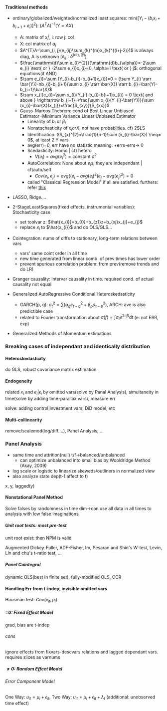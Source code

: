 #### Traditional methods

* ordinary/globalized/weighted/normalized least squares: min($[Y_{i}-(b_{i}x_{i}+b_{i+1}+e_{i})]^{2}$): $(A^{T} A)^{-1}(Y=AX)$

  * A: matrix of $x_{i}^{j}$, i: row j: col
  * X: col matrix of $a_{j}$
  * $A^{T}A=\sum_{i, j}(e_{ij}\sum_{k}^{m}x_{k}^{(i+j-2)})$ is always diag, A is unknown ($e_{ij}: \delta^{(rc), (ij)}$)
  * $\frac{\mathrm{d}\sum e_{i}^{2}}{\mathrm{d}b_{\alpha}}=-2\sum e_{i} \text{ or } -2\sum e_{i}x_{i}=0, \alpha=i \text{ or } j$: orthogonal equations(if AND)
  * $\sum e_{i}=\sum (Y_{i}-b_{i}-b_{i+1}x_{i})=0 = (\sum Y_{i} \rarr \bar{Y})-nb_{i}-b_{i+1}(\sum x_{i} \rarr \bar{X}) \rarr b_{i}=\bar{Y}-b_{i+1}\bar{X}$
  * $\sum x_{i}e_{i}=\sum x_{i}(Y_{i}-b_{i}-b{i+1}x_{i}) = 0 \text{ and above } \rightarrow b_{i+1}=\frac{\sum x_{i}(Y_{i}-\bar{Y})}{\sum (x_{i}-\bar{X})x_{i}}=\frac{S_{xy}}{S_{xx}}$
  * Gauss-Marcos Theorem: cond of Best Linear Unbiased Estimator=Minimum Variance Linear Unbiased Estimator
    * Linearity of $b_{i} \text{ or } \beta_{i}$
    * Nonstochasticity of $x_{i} or X$, not have probablities. cf) 2SLS
    * Identification: $S_{x}^{2}=\frac{1}{n-1}\sum (x_{i}-\bar{X}) \neq= 0$, at least 2 Y vars
    * avg(err)=0, err have no statistic meaning: +errs-errs$\rightarrow$ 0
    * Scedasticity: Homo | cf) hetero
      * $V(e_{i})=avg(e_{i}^{2})=\text{constant }\sigma^{2}$
    * AutoCorrelation: None about $e_{i}$s, they are independant | cf)auto/self
      * $Cov(e_{i}, e_{j})=avg((e_{i}-avg(e_{i})^{2}(e_{j}-avg(e_{j})^{2})=0$
    * called "Classical Regression Model" if all are satisfied. furthers: refer [this](https://namu.wiki/w/%EC%B5%9C%EC%86%8C%EC%A0%9C%EA%B3%B1%EB%B2%95)
* LASSO, Ridge....
* 2-StageLeastSquares(fixed effects, instrumental variables): Stochasticity case

  * set toolvar z: $\hat{x_{i}}=b_{0}+b_{z1}z+b_{xj}x_{j}+e_{j}$
  * replace $x_{i}$ to $\hat{x_{i}}$ and do OLS/GLS...
* Cointegration: nums of diffs to stationary, long-term relations between vars

  * vars' same coint order in all time
  * new time generated from linear comb. of prev times has lower order
  * prevent spurious correlation problem: from prev(remove trends and do LR)
* Granger causality: intervar causality in time. required cond. of actual causality not equal
* Generalized AutoRegressive Conditional Heteroskedasticity

  * GARCH(p, q): $\sigma_{t}^{2}=\sum (\alpha_{q}e_{t-q}^{2}+\beta_{p}\sigma_{t-p}^{2})$, ARCH: ave is also predictible case
  * related to Fourier transformation about $\sigma (f)=\int \sigma_{t}e^{2\pi ft}\mathrm{d}t$ (e: not ERR, exp)
* Generalized Methods of Momentum estimations

### Breaking cases of independant and identically distribution

#### Heteroskedasticity

do GLS, robust covariance matrix estimation

#### Endogeneity

related $x_{i}$ and $e_{i}|\epsilon_{i}$ by omitted vars(solve by Panal Analysis), simultaneity in time(solve by adding time-parallax vars), measure err

solve: adding control|investment vars, DiD model, etc

#### Multi-collinearity

remove/scalemod(log/diff....), Panel Analysis, ...

### Panel Analysis

* same time and attrition(null) t/f->balanced/unbalanced
  * can optimize unbalanced into small bias by Wooldridge Method (Akay, 2009)
* log scale or logistic to linearize skeweds/outliners in normalized view
* also analyze state dep(t-1 affect to t)

x, y, lagged(y)

#### Nonstational Panel Method

Solve falses by randomness in time dim->can use all data in all times to analysis with low false imaginations

##### Unit root tests: most pre-test

unit root exist: then NPM is valid

Augmented Dickey-Fuller, ADF-Fisher, Im, Pesaran and Shin's W-test, Levin, Lin and chu's t-ratio test, ...

##### Panel Cointegral

dynamic OLS(best in finite set), fully-modified OLS, CCR

#### Handling Err from t-indep, invisible omitted vars

Hausman test: $Cov(x_{it}, \mu_{i})$

##### =0: Fixed Effect Model

grad, bias are t-indep

###### cons

ignore effects from fixvars-descvars relations and lagged dependant vars. requires slices as varnums

##### $\neq 0$: Random Effect Model

###### Error Component Model

One Way: $u_{it}=\mu_{i}+\epsilon_{it}$, Two Way: $u_{it}=\mu_{i}+\epsilon_{it}+\lambda_{t}$ (additional: unobserved time effect)

